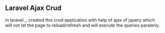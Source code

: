 

## Laravel Ajax Crud

in laravel ,, created this crud application with help of ajax of jquery which  will not let the page to reload/refresh and will execute the queries paralerly.

